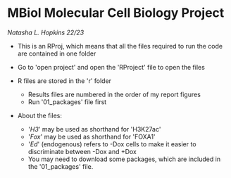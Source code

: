 # MBiol Molecular Cell Biology Project

*Natasha L. Hopkins 22/23*

-   This is an RProj, which means that all the files required to run the code are contained in one folder

-   Go to 'open project' and open the 'RProject' file to open the files

-   R files are stored in the 'r' folder

    -   Results files are numbered in the order of my report figures
    -   Run '01_packages' file first

-   About the files:

    -   '*H3*' may be used as shorthand for 'H3K27ac'
    -   '*Fox*' may be used as shorthand for 'FOXA1'
    -   '*Ed*' (endogenous) refers to -Dox cells to make it easier to discriminate between -Dox and +Dox
    -   You may need to download some packages, which are included in the '01_packages' file.
